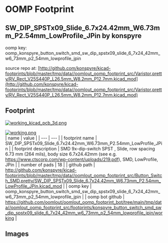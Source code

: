 # OOMP Footprint  
## SW_DIP_SPSTx09_Slide_6.7x24.42mm_W6.73mm_P2.54mm_LowProfile_JPin  by konspyre  
  
oomp key: oomp_konspyre_button_switch_smd_sw_dip_spstx09_slide_6_7x24_42mm_w6_73mm_p2_54mm_lowprofile_jpin  
  
source repo at: [http://github.com/konspyre/kicad-footprints/blob/master/tmp/data//oomlout_oomp_footprint_src/Varistor.pretty/RV_Rect_V25S440P_L26.5mm_W8.2mm_P12.7mm.kicad_mod](http://github.com/konspyre/kicad-footprints/blob/master/tmp/data//oomlout_oomp_footprint_src/Varistor.pretty/RV_Rect_V25S440P_L26.5mm_W8.2mm_P12.7mm.kicad_mod)  
## Footprint  
  
[![working_kicad_pcb_3d.png](working_kicad_pcb_3d_600.png)](working_kicad_pcb_3d.png)  
  
[![working.png](working_600.png)](working.png)  
| name | value | 
| --- | --- | 
| footprint name | SW_DIP_SPSTx09_Slide_6.7x24.42mm_W6.73mm_P2.54mm_LowProfile_JPin | 
| footprint description | SMD 9x-dip-switch SPST , Slide, row spacing 6.73 mm (264 mils), body size 6.7x24.42mm (see e.g. https://www.ctscorp.com/wp-content/uploads/219.pdf), SMD, LowProfile, JPin | 
| number of pads | 18 | 
| github path | http://github.com/konspyre/kicad-footprints/blob/master/tmp/data//oomlout_oomp_footprint_src/Button_Switch_SMD.pretty/SW_DIP_SPSTx09_Slide_6.7x24.42mm_W6.73mm_P2.54mm_LowProfile_JPin.kicad_mod | 
| oomp key | oomp_konspyre_button_switch_smd_sw_dip_spstx09_slide_6_7x24_42mm_w6_73mm_p2_54mm_lowprofile_jpin | 
| oomp bot github | https://github.com/oomlout/oomlout_oomp_footprint_bot/tree/main/tmp/data//oomlout_oomp_footprint_src/footprints/konspyre_button_switch_smd_sw_dip_spstx09_slide_6_7x24_42mm_w6_73mm_p2_54mm_lowprofile_jpin/working | 
## Images  
